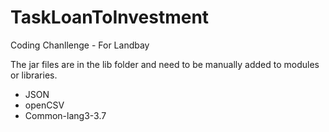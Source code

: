 # TaskLoanToInvestment
Coding Chanllenge - For Landbay

The jar files are in the lib folder and need to be manually added to modules or libraries.
- JSON
- openCSV
- Common-lang3-3.7

